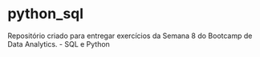 # python_sql
Repositório criado para entregar exercícios da Semana 8 do Bootcamp de Data Analytics. - SQL e Python
